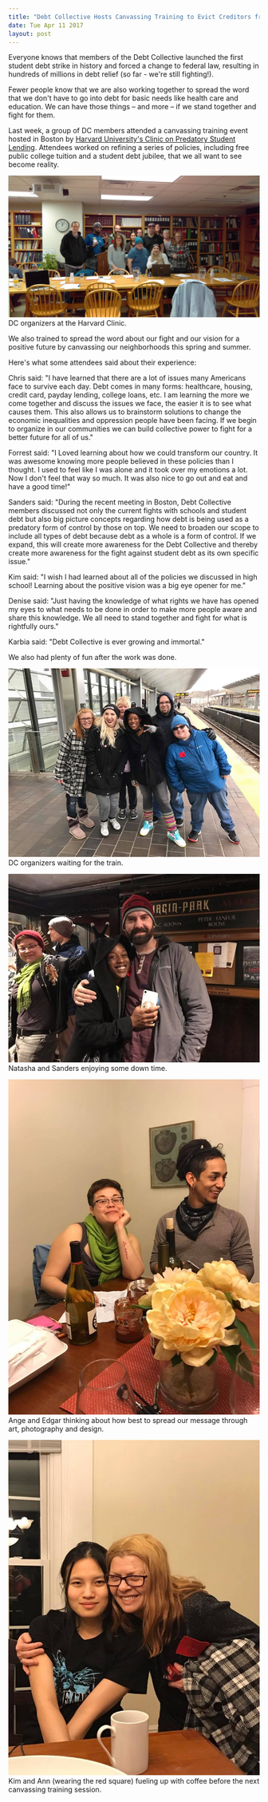```yaml
---
title: "Debt Collective Hosts Canvassing Training to Evict Creditors from Our Lives and Organize for a Positive Future"
date: Tue Apr 11 2017
layout: post
---
```


Everyone knows that members of the Debt Collective launched the first student debt strike in history and forced a change to federal law, resulting in hundreds of millions in debt relief (so far - we're still fighting!). 

Fewer people know that we are also working together to spread the word that we don't have to go into debt for basic needs like health care and education. We can have those things – and more – if we stand together and fight for them. 

Last week, a group of DC members attended a canvassing training event hosted in Boston by [Harvard University's Clinic on Predatory Student Lending](http://hls.harvard.edu/dept/clinical/clinics/predatory-lending-preventionconsumer-protection-clinic-lsc/). Attendees worked on refining a series of policies, including free public college tuition and a student debt jubilee, that we all want to see become reality. 

![alt](/assets/images/2017/04/haravard2.jpg)
DC organizers at the Harvard Clinic. 

We also trained to spread the word about our fight and our vision for a positive future by canvassing our neighborhoods this spring and summer.

Here's what some attendees said about their experience:

Chris said: "I have learned that there are a lot of issues many Americans face to survive each day. Debt comes in many forms: healthcare, housing, credit card, payday lending, college loans, etc. I am learning the more we come together and discuss the issues we face, the easier it is to see what causes them. This also allows us to brainstorm solutions to change the economic inequalities and oppression people have been facing. If we begin to organize in our communities we can build collective power to fight for a better future for all of us."

Forrest said: "I Loved learning about how we could transform our country. It was awesome knowing more people believed in these policies than I thought. I used to feel like I was alone and it took over my emotions a lot. Now I don't feel that way so much. It was also nice to go out and eat and have a good time!"

Sanders said: "During the recent meeting in Boston, Debt Collective members discussed not only the current fights with schools and student debt but also big picture concepts regarding how debt is being used as a predatory form of control by those on top. We need to broaden our scope to include all types of debt because debt as a whole is a form of control. If we expand, this will create more awareness for the Debt Collective and thereby create more awareness for the fight against student debt as its own specific issue."

Kim said: "I wish I had learned about all of the policies we discussed in high school! Learning about the positive vision was a big eye opener for me."

Denise said: "Just having the knowledge of what rights we have has opened my eyes to what needs to be done in order to make more people aware and share this knowledge. We all need to stand together and fight for what is rightfully ours."

Karbia said: "Debt Collective is ever growing and immortal."

We also had plenty of fun after the work was done.


![alt](/assets/images/2017/04/group-at-train.jpg)
DC organizers waiting for the train. 

![alt](/assets/images/2017/04/tash_sanders.jpg)
Natasha and Sanders enjoying some down time. 

![alt](/assets/images/2017/04/ange_edgar.jpg)
Ange and Edgar thinking about how best to spread our message through art, photography and design. 

![alt](/assets/images/2017/04/kim_annb.jpg)
Kim and Ann (wearing the red square) fueling up with coffee before the next canvassing training session. 










